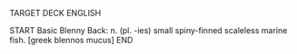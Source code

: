TARGET DECK
ENGLISH

START
Basic
Blenny
Back: n. (pl. -ies) small spiny-finned scaleless marine fish. [greek blennos mucus]
END
